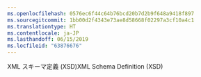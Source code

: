 ```yaml
---
ms.openlocfilehash: 0576ec6f44c64b76bcd20b7d2b9f648a9418f897
ms.sourcegitcommit: 1bb00d2f4343e73ae8d58668f02297a3cf10a4c1
ms.translationtype: HT
ms.contentlocale: ja-JP
ms.lasthandoff: 06/15/2019
ms.locfileid: "63876676"
---
```

<span data-ttu-id="e0beb-101">XML スキーマ定義 (XSD)</span><span class="sxs-lookup"><span data-stu-id="e0beb-101">XML Schema Definition (XSD)</span></span>